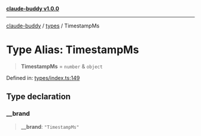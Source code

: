 [**claude-buddy v1.0.0**](../../README.md)

***

[claude-buddy](../../modules.md) / [types](../README.md) / TimestampMs

# Type Alias: TimestampMs

> **TimestampMs** = `number` & `object`

Defined in: [types/index.ts:149](https://github.com/gsetsero/assistant-integration/blob/911ddf7680199ad668404c191ed66335473fdc65/claude-buddy/src/types/index.ts#L149)

## Type declaration

### \_\_brand

> **\_\_brand**: `"TimestampMs"`
